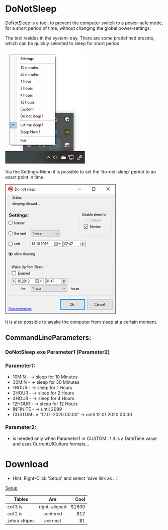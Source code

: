 # DoNotSleep
DoNotSleep is a tool, to prevent the computer switch to a power-safe mode, for a short period of time, without changing the global power-settings.

The tool resides in the system-tray. There are some predefined presets, which can be quickly selected to sleep for short period.


![System Tray](https://github.com/DAVIDSystems/DoNotSleep/blob/master/donotsleep/images/SystmTray.png)

Via the Settings-Menu it is possible to set the ‘do-not-sleep’ period to an exact point in time.

![Settings](https://github.com/DAVIDSystems/DoNotSleep/blob/master/donotsleep/images/settings.png)

It is also possible to awake the computer from sleep at a certain moment.

## CommandLineParameters:
### DoNotSleep.exe Parameter1 [Parameter2]
### Parameter1:
* 10MIN	-	-> sleep for 10 Minutes
* 30MIN	-	-> sleep for 30 Minutes
* 1HOUR	-	-> sleep for 1 Hours
* 2HOUR	-	-> sleep for 2 Hours
* 4HOUR	-	-> sleep for 4 Hours
* 12HOUR	-	-> sleep for 12 Hours
* INFINITE	-	-> until 2099
* CUSTOM	i.e “12.01.2020 00:00”	-> until 12.01.2020 00:00
### Parameter2:
* is needed only when Parameter1 => CUSTOM : ! It is a DateTime value and uses CurrentUICulture formats…
# Download 
* Hint: Right-Click 'Setup' and select 'save link as ...'

[Setup](https://github.com/DAVIDSystems/DoNotSleep/blob/master/donotsleep/Setup/SetupDoNotSleep.exe "Download Setup")

| Tables        | Are           | Cool  |
| ------------- |:-------------:| -----:|
| col 3 is      | right-aligned | $1600 |
| col 2 is      | centered      |   $12 |
| zebra stripes | are neat      |    $1 |
